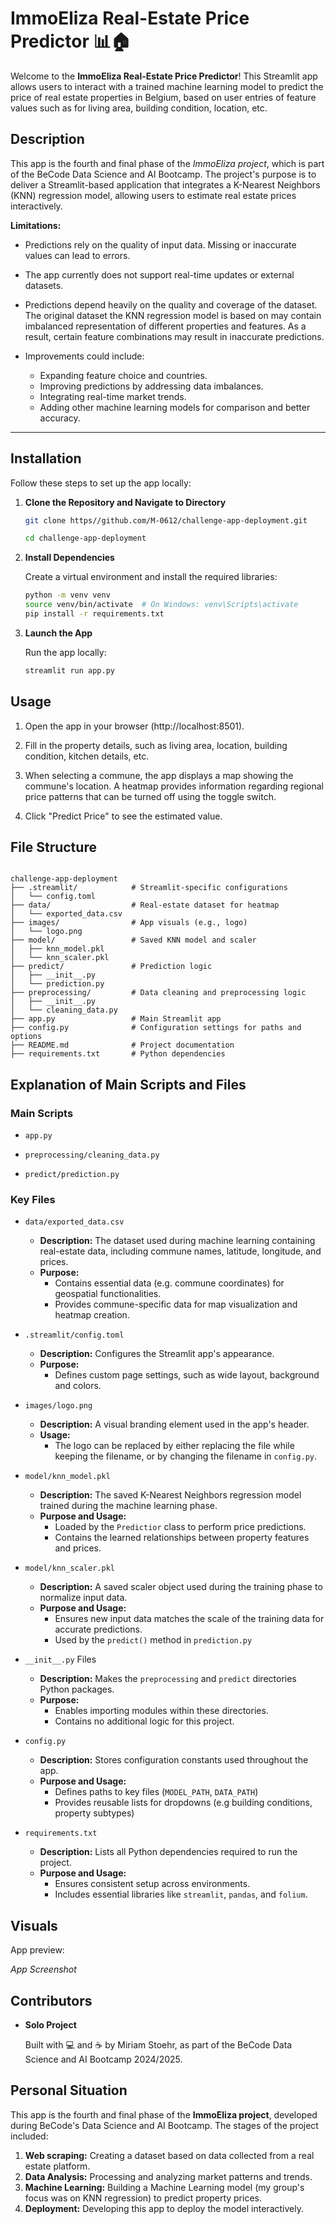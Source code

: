 # ImmoEliza Real-Estate Price Predictor 📊🏠

Welcome to the **ImmoEliza Real-Estate Price Predictor**! 
This Streamlit app allows users to interact with a trained machine learning model to predict the price of real estate properties in Belgium, based on user entries of feature values such as for living area, building condition, location, etc. 

## Description

This app is the fourth and final phase of the *ImmoEliza project*, which is part of the BeCode Data Science and AI Bootcamp. The project's purpose is to deliver a Streamlit-based application that integrates a K-Nearest Neighbors (KNN) regression model, allowing users to estimate real estate prices interactively.

**Limitations:**

* Predictions rely on the quality of input data. Missing or inaccurate values can lead to errors.
* The app currently does not support real-time updates or external datasets.
* Predictions depend heavily on the quality and coverage of the dataset. The original dataset the KNN regression model is based on may contain imbalanced representation of different properties and features. As a result, certain feature combinations may result in inaccurate predictions.
  
* Improvements could include:
  * Expanding feature choice and countries.
  * Improving predictions by addressing data imbalances.
  * Integrating real-time market trends.
  * Adding other machine learning models for comparison and better accuracy. 

---

## Installation

Follow these steps to set up the app locally:

1. **Clone the Repository and Navigate to Directory**
   ```bash
   git clone https//github.com/M-0612/challenge-app-deployment.git

   cd challenge-app-deployment
   ```
2. **Install Dependencies**
    
    Create a virtual environment and install the required libraries:

    ```bash
    python -m venv venv
    source venv/bin/activate  # On Windows: venv\Scripts\activate
    pip install -r requirements.txt
    ``` 

3. **Launch the App**

    Run the app locally:

    ```bash
    streamlit run app.py
    ```

## Usage

1. Open the app in your browser (http://localhost:8501).
   
2. Fill in the property details, such as living area, location, building condition, kitchen details, etc.

3. When selecting a commune, the app displays a map showing the commune's location. A heatmap provides information regarding regional price patterns that can be turned off using the toggle switch.

4. Click "Predict Price" to see the estimated value.

## File Structure

```plaintext

challenge-app-deployment
├── .streamlit/            # Streamlit-specific configurations
│   └── config.toml
├── data/                  # Real-estate dataset for heatmap
│   └── exported_data.csv
├── images/                # App visuals (e.g., logo)
│   └── logo.png
├── model/                 # Saved KNN model and scaler
│   ├── knn_model.pkl
│   └── knn_scaler.pkl
├── predict/               # Prediction logic
│   ├── __init__.py
│   └── prediction.py
├── preprocessing/         # Data cleaning and preprocessing logic
│   ├── __init__.py
│   └── cleaning_data.py
├── app.py                 # Main Streamlit app
├── config.py              # Configuration settings for paths and options
├── README.md              # Project documentation
├── requirements.txt       # Python dependencies

```
## Explanation of Main Scripts and Files

### Main Scripts

* `app.py`

* `preprocessing/cleaning_data.py`

* `predict/prediction.py`

### Key Files

* `data/exported_data.csv`
  * **Description:** The dataset used during machine learning containing real-estate data, including commune names, latitude, longitude, and prices.
  * **Purpose:**
    * Contains essential data (e.g. commune coordinates) for geospatial functionalities.
    * Provides commune-specific data for map visualization and heatmap creation.

* `.streamlit/config.toml`
  * **Description:** Configures the Streamlit app's appearance.
  * **Purpose:**
    * Defines custom page settings, such as wide layout, background and colors.

* `images/logo.png`
  * **Description:** A visual branding element used in the app's header.
  * **Usage:**
    * The logo can be replaced by either replacing the file while keeping the filename, or by changing the filename in `config.py`.

* `model/knn_model.pkl`
  * **Description:** The saved K-Nearest Neighbors regression model trained during the machine learning phase.
  * **Purpose and Usage:**
    * Loaded by the `Predictior` class to perform price predictions.
    * Contains the learned relationships between property features and prices.

* `model/knn_scaler.pkl`
  * **Description:** A saved scaler object used during the training phase to normalize input data.
  * **Purpose and Usage:**
    * Ensures new input data matches the scale of the training data for accurate predictions.
    * Used by the `predict()` method in `prediction.py`

* `__init__.py` Files
  * **Description:** Makes the `preprocessing` and `predict` directories Python packages.
  * **Purpose:**
    * Enables importing modules within these directories.
    * Contains no additional logic for this project.

* `config.py`
  * **Description:** Stores configuration constants used throughout the app.
  * **Purpose and Usage:**
    * Defines paths to key files (`MODEL_PATH`, `DATA_PATH`)
    * Provides reusable lists for dropdowns (e.g building conditions, property subtypes)

* `requirements.txt`
  * **Description:** Lists all Python dependencies required to run the project.
  * **Purpose and Usage:**
    * Ensures consistent setup across environments.
    * Includes essential libraries like `streamlit`, `pandas`, and `folium`.

## Visuals

App preview:

*App Screenshot*

## Contributors

* **Solo Project**
  
  Built with 💻 and ☕ by Miriam Stoehr, as part of the BeCode Data Science and AI Bootcamp 2024/2025.


## Personal Situation

This app is the fourth and final phase of the **ImmoEliza project**, developed during BeCode's Data Science and AI Bootcamp. The stages of the project included:

1. **Web scraping:** Creating a dataset based on data collected from a real estate platform.
2. **Data Analysis:** Processing and analyzing market patterns and trends.
3. **Machine Learning:** Building a Machine Learning model (my group's focus was on KNN regression) to predict property prices.
4. **Deployment:** Developing this app to deploy the model interactively.